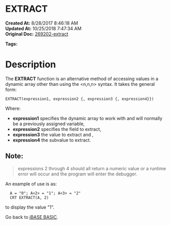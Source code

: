 # EXTRACT

**Created At:** 8/28/2017 8:46:18 AM  
**Updated At:** 10/25/2018 7:47:34 AM  
**Original Doc:** [269202-extract](https://docs.jbase.com/36868-jbase-basic/269202-extract)  

**Tags:**
<badge text='dynamic arrays manipultation' vertical='middle' />

# Description

The **EXTRACT** function is an alternative method of accessing values in a dynamic array other than using the &lt;n,n,n&gt; syntax. It takes the general form:

```
EXTRACT(expression1, expression2 {, expression3 {, expression4}})
```

Where:

- **expression1** specifies the dynamic array to work with and will normally be a previously assigned variable,
- **expression2** specifies the field to extract,
- **expression3** the value to extract and ,
- **expression4** the subvalue to extract.


## Note:


> expressions 2 through 4 should all return a numeric value or a runtime error will occur and the program will enter the debugger.


An example of use is as:

```
  A = "0"; A<2> = "1"; A<3> = "2"
  CRT EXTRACT(A, 2)
```

to display the value "1".



Go back to [jBASE BASIC](263498-jbase-basic).
